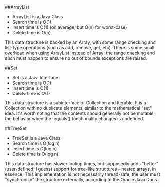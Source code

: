 ##ArrayList

* ArrayList is a Java Class
* Search time is O(1)
* Insert time is O(1) (on average, but O(n) for worst-case)
* Delete time is O(n)

This data structure is backed by an Array, with some range checking and list-type operations (such as add, remove, get, etc). There is some small overhead when using ArrayList instead of Array; the range checking and such must happen to ensure no out of bounds exceptions are raised.

##Set

* Set is a Java Interface
* Search time is O(1)
* Insert time is O(1)
* Delete time is O(1)

This data structure is a subinterface of Collection and Iterable. It is a Collection with no duplicate elements, similar to the mathematical "set" idea. It's worth noting that the contents should generally not be mutable; the behavior when the .equals() functionality changes is undefined.

##TreeSet

* TreeSet is a Java Class
* Search time is O(log n)
* Insert time is O(log n)
* Delete time is O(log n)

This data structure has slower lookup times, but supposedly adds "better" (user-defined, I guess) support for tree-like structures - nested arrays, in essence. This implementation is not necessarily thread-safe; the user must "synchronize" the structure externally, according to the Oracle Java Docs.